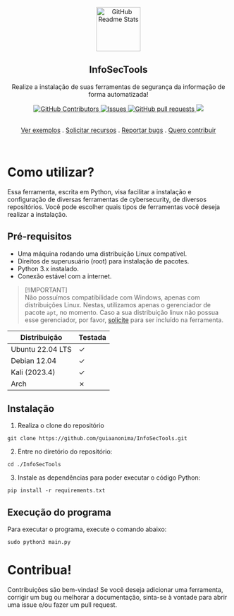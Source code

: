 <p class="header" align="center">
 <img width="100px" src="https://media.discordapp.net/attachments/1027622332740673536/1166777328051949679/image.png?ex=654bb910&is=65394410&hm=c3ce80592d557b3ce1ea9c281891f4915dcb80ab950ad937ff5a03ecbb38c6f1&=&width=732&height=902" align="center" alt="GitHub Readme Stats" />
 <h2 align="center">InfoSecTools</h2>
 <p align="center">Realize a instalação de suas ferramentas de segurança da informação de forma automatizada!</p>
</p>
<p align="center">
  <a href="https://github.com/guiaanonima/InfoSecTools/graphs/contributors">
    <img alt="GitHub Contributors" src="https://img.shields.io/github/contributors/guiaanonima/InfoSecTools?color=0088ff" />
  </a>
  <a href="https://github.com/guiaanonima/InfoSecTools/issues">
    <img alt="Issues" src="https://img.shields.io/github/issues/guiaanonima/InfoSecTools?color=0088ff" />
  </a>
  <a href="https://github.com/guiaanonima/InfoSecTools/pulls">
    <img alt="GitHub pull requests" src="https://img.shields.io/github/issues-pr/guiaanonima/InfoSecTools?color=0088ff" />
  </a>
  <a href="https://discord.guiaanonima.com/">
    <img src="https://img.shields.io/discord/719674366861770834?color=0088ff&label=discord">
  </a>
  <br />
  <br />
</p>
<p class="links" align="center">
  <a href="#execução-do-programa">Ver exemplos</a>
  .
  <a href="https://github.com/guiaanonima/InfoSecTools/issues/new?template=feature.yaml"">Solicitar recursos</a>
  .
  <a href="https://github.com/guiaanonima/InfoSecTools/issues/new?template=feature.yaml">Reportar bugs</a>
  .
  <a href="https://github.com/guiaanonima/InfoSecTools/blob/main/CONTRIBUTING.md">Quero contribuir</a>
</p>
 <br />

# Como utilizar?
Essa ferramenta, escrita em Python, visa facilitar a instalação e configuração de diversas ferramentas de cybersecurity, de diversos repositórios. Você pode escolher quais tipos de ferramentas você deseja realizar a instalação.

## Pré-requisitos
- Uma máquina rodando uma distribuição Linux compatível.
- Direitos de superusuário (root) para instalação de pacotes.
- Python 3.x instalado.
- Conexão estável com a internet.

> [!IMPORTANT]\
> Não possuímos compatibilidade com Windows, apenas com distribuições Linux. Nestas, utilizamos apenas o gerenciador de pacote `apt`, no momento. Caso a sua distribuição linux não possua esse gerenciador, por favor, [solicite](https://github.com/guiaanonima/InfoSecTools/issues/new?template=feature.yaml) para ser incluído na ferramenta.

Distribuição | Testada |
-- |-- |
Ubuntu 22.04 LTS | ✓
Debian 12.04 | ✓
Kali (2023.4) | ✓
Arch | ✗

## Instalação
1. Realiza o clone do repositório
```shell
git clone https://github.com/guiaanonima/InfoSecTools.git
```
2. Entre no diretório do repositório:
```shell
cd ./InfoSecTools
```

3. Instale as dependências para poder executar o código Python:
```shell
pip install -r requirements.txt
```

## Execução do programa
Para executar o programa, execute o comando abaixo:
```shell
sudo python3 main.py
```

# Contribua!
Contribuições são bem-vindas! Se você deseja adicionar uma ferramenta, corrigir um bug ou melhorar a documentação, sinta-se à vontade para abrir uma issue e/ou fazer um pull request.
